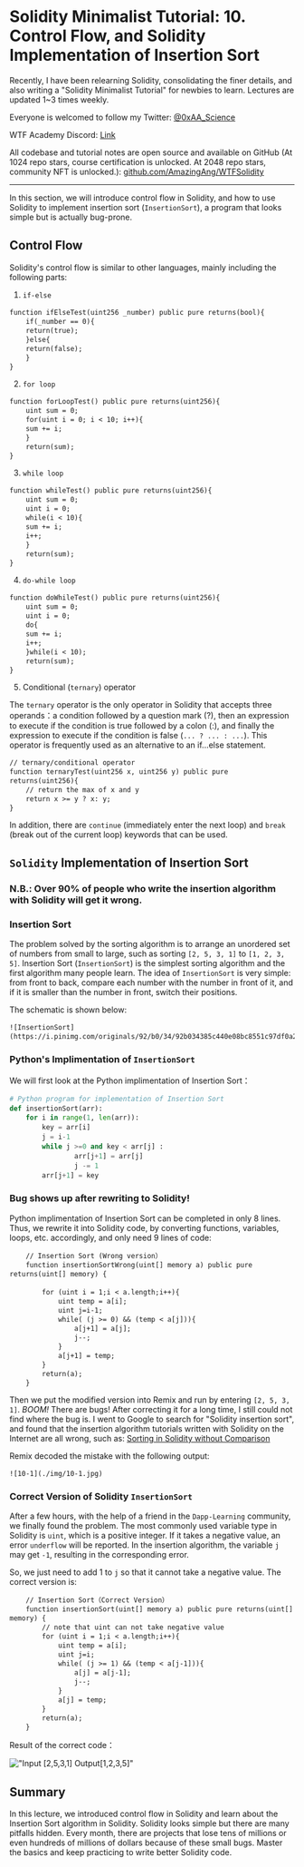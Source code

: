 # Solidity Minimalist Tutorial: 10. Control Flow, and Solidity Implementation of Insertion Sort

Recently, I have been relearning Solidity, consolidating the finer details, and also writing a "Solidity Minimalist Tutorial" for newbies to learn. Lectures are updated 1~3 times weekly. 

Everyone is welcomed to follow my Twitter: [@0xAA_Science](https://twitter.com/0xAA_Science)

WTF Academy Discord: [Link](https://discord.gg/5akcruXrsk)

All codebase and tutorial notes are open source and available on GitHub (At 1024 repo stars, course certification is unlocked. At 2048 repo stars, community NFT is unlocked.): [github.com/AmazingAng/WTFSolidity](https://github.com/AmazingAng/WTFSolidity)

-----

In this section, we will introduce control flow in Solidity, and how to use Solidity to implement insertion sort (`InsertionSort`), a program that looks simple but is actually bug-prone.

## Control Flow

Solidity's control flow is similar to other languages, mainly including the following parts:

1. `if-else`

```solidity
function ifElseTest(uint256 _number) public pure returns(bool){
    if(_number == 0){
	return(true);
    }else{
	return(false);
    }
}
```

2. `for loop`

```solidity
function forLoopTest() public pure returns(uint256){
    uint sum = 0;
    for(uint i = 0; i < 10; i++){
	sum += i;
    }
    return(sum);
}
```

3. `while loop`

```solidity
function whileTest() public pure returns(uint256){
    uint sum = 0;
    uint i = 0;
    while(i < 10){
	sum += i;
	i++;
    }
    return(sum);
}
```

4. `do-while loop`

```solidity
function doWhileTest() public pure returns(uint256){
    uint sum = 0;
    uint i = 0;
    do{
	sum += i;
	i++;
    }while(i < 10);
    return(sum);
}
```

5. Conditional (`ternary`) operator

The `ternary` operator is the only operator in Solidity that accepts three operands：a condition followed by a question mark (?), then an expression to execute if the condition is true followed by a colon (:), and finally the expression to execute if the condition is false (`... ? ... : ...`). This operator is frequently used as an alternative to an if...else statement.

```solidity
// ternary/conditional operator
function ternaryTest(uint256 x, uint256 y) public pure returns(uint256){
    // return the max of x and y
    return x >= y ? x: y; 
}
```

In addition, there are `continue` (immediately enter the next loop) and `break` (break out of the current loop) keywords that can be used.

## `Solidity` Implementation of Insertion Sort

### N.B.: Over 90% of people who write the insertion algorithm with Solidity will get it wrong.

### Insertion Sort

The problem solved by the sorting algorithm is to arrange an unordered set of numbers from small to large, such as sorting `[2, 5, 3, 1]` to `[1, 2, 3, 5]`. Insertion Sort (`InsertionSort`) is the simplest sorting algorithm and the first algorithm many people learn. The idea of `InsertionSort` is very simple: from front to back, compare each number with the number in front of it, and if it is smaller than the number in front, switch their positions. 

The schematic is shown below:

	![InsertionSort](https://i.pinimg.com/originals/92/b0/34/92b034385c440e08bc8551c97df0a2e3.gif)

### Python's Implimentation of `InsertionSort`

We will first look at the Python implimentation of Insertion Sort：

```python
# Python program for implementation of Insertion Sort
def insertionSort(arr):
	for i in range(1, len(arr)):
		key = arr[i]
		j = i-1
		while j >=0 and key < arr[j] :
				arr[j+1] = arr[j]
				j -= 1
		arr[j+1] = key
```

### Bug shows up after rewriting to Solidity! 

Python implimentation of Insertion Sort can be completed in only 8 lines. Thus, we rewrite it into Solidity code, by converting functions, variables, loops, etc. accordingly, and only need 9 lines of code:

``` solidity
    // Insertion Sort (Wrong version）
    function insertionSortWrong(uint[] memory a) public pure returns(uint[] memory) {
        
        for (uint i = 1;i < a.length;i++){
            uint temp = a[i];
            uint j=i-1;
            while( (j >= 0) && (temp < a[j])){
                a[j+1] = a[j];
                j--;
            }
            a[j+1] = temp;
        }
        return(a);
    }
```

Then we put the modified version into Remix and run by entering `[2, 5, 3, 1]`. *BOOM!* There are bugs! After correcting it for a long time, I still could not find where the bug is. I went to Google to search for "Solidity insertion sort", and found that the insertion algorithm tutorials written with Solidity on the Internet are all wrong, such as: [Sorting in Solidity without Comparison](https://medium.com/coinmonks/sorting-in-solidity-without-comparison-4eb47e04ff0d)

Remix decoded the mistake with the following output:

	![10-1](./img/10-1.jpg)

### Correct Version of Solidity `InsertionSort`

After a few hours, with the help of a friend in the `Dapp-Learning` community, we finally found the problem. The most commonly used variable type in Solidity is `uint`, which is a positive integer. If it takes a negative value, an error `underflow` will be reported. In the insertion algorithm, the variable `j` may get `-1`, resulting in the corresponding error.

So, we just need to add 1 to `j` so that it cannot take a negative value. The correct version is:

```solidity
    // Insertion Sort（Correct Version）
    function insertionSort(uint[] memory a) public pure returns(uint[] memory) {
        // note that uint can not take negative value
        for (uint i = 1;i < a.length;i++){
            uint temp = a[i];
            uint j=i;
            while( (j >= 1) && (temp < a[j-1])){
                a[j] = a[j-1];
                j--;
            }
            a[j] = temp;
        }
        return(a);
    }
```

Result of the correct code：

   !["Input [2,5,3,1] Output[1,2,3,5]"](https://images.mirror-media.xyz/publication-images/S-i6rwCMeXoi8eNJ0fRdB.png?height=300&width=554)

## Summary

In this lecture, we introduced control flow in Solidity and learn about the Insertion Sort algorithm in Solidity. Solidity looks simple but there are many pitfalls hidden. Every month, there are projects that lose tens of millions or even hundreds of millions of dollars because of these small bugs. Master the basics and keep practicing to write better Solidity code.





